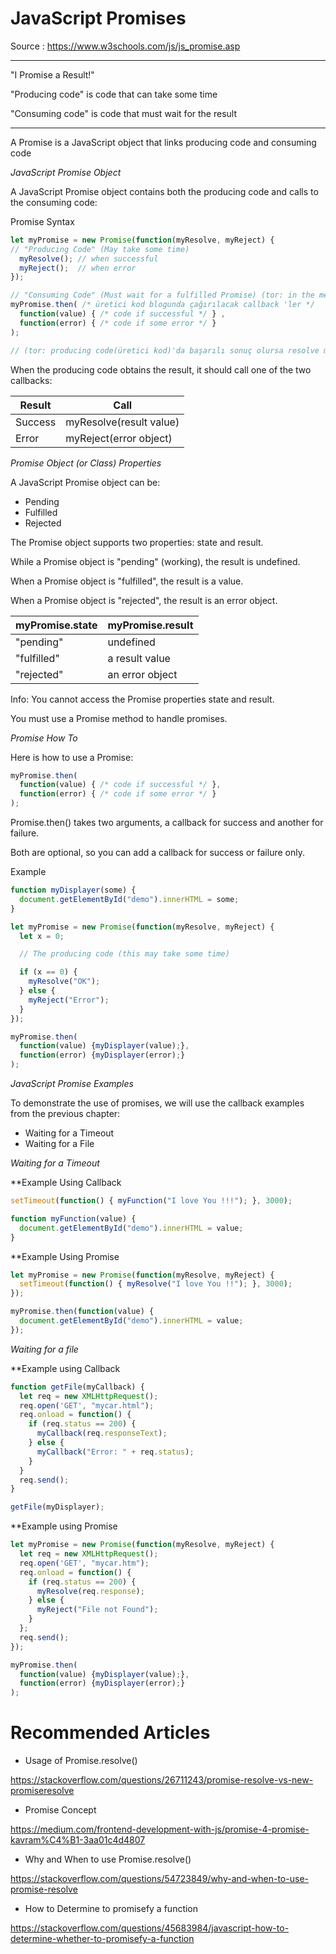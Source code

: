 
# JavaScript Promises

Source : https://www.w3schools.com/js/js_promise.asp

---

"I Promise a Result!"

"Producing code" is code that can take some time

"Consuming code" is code that must wait for the result

---

A Promise is a JavaScript object that links producing code and consuming code

*JavaScript Promise Object*

A JavaScript Promise object contains both the producing code and calls to the consuming code:

Promise Syntax

```js
let myPromise = new Promise(function(myResolve, myReject) {
// "Producing Code" (May take some time)
  myResolve(); // when successful
  myReject();  // when error
});

// "Consuming Code" (Must wait for a fulfilled Promise) (tor: in the meantime "then" method means "execute" myPromise block  )
myPromise.then( /* üretici kod blogunda çağırılacak callback 'ler */
  function(value) { /* code if successful */ } ,  
  function(error) { /* code if some error */ }
);

// (tor: producing code(üretici kod)'da başarılı sonuç olursa resolve methodunu çağırırız, fakat üretici kodda işlem başarısız olursa reject callback çağırırız.)

```

When the producing code obtains the result, it should call one of the two callbacks:

Result  | Call
--------|------------------------
Success | myResolve(result value)
Error   | myReject(error object)

*Promise Object (or Class) Properties*

A JavaScript Promise object can be:

- Pending
- Fulfilled
- Rejected

The Promise object supports two properties: state and result.

While a Promise object is "pending" (working), the result is undefined.

When a Promise object is "fulfilled", the result is a value.

When a Promise object is "rejected", the result is an error object.

myPromise.state | myPromise.result
----------------|-----------------
"pending"       | undefined
"fulfilled"     | a result value
"rejected"      | an error object

Info: You cannot access the Promise properties state and result.

You must use a Promise method to handle promises.

*Promise How To*

Here is how to use a Promise:

```js
myPromise.then(
  function(value) { /* code if successful */ },
  function(error) { /* code if some error */ }
);

```

Promise.then() takes two arguments, a callback for success and another for failure.

Both are optional, so you can add a callback for success or failure only.

Example

```js
function myDisplayer(some) {
  document.getElementById("demo").innerHTML = some;
}

let myPromise = new Promise(function(myResolve, myReject) {
  let x = 0;

  // The producing code (this may take some time)

  if (x == 0) {
    myResolve("OK");
  } else {
    myReject("Error");
  }
});

myPromise.then(
  function(value) {myDisplayer(value);},
  function(error) {myDisplayer(error);}
);

```

*JavaScript Promise Examples*

To demonstrate the use of promises, we will use the callback examples from the previous chapter:

- Waiting for a Timeout
- Waiting for a File

*Waiting for a Timeout*

**Example Using Callback

```js
setTimeout(function() { myFunction("I love You !!!"); }, 3000);

function myFunction(value) {
  document.getElementById("demo").innerHTML = value;
}

```

**Example Using Promise

```js
let myPromise = new Promise(function(myResolve, myReject) {
  setTimeout(function() { myResolve("I love You !!"); }, 3000);
});

myPromise.then(function(value) {
  document.getElementById("demo").innerHTML = value;
});

```

*Waiting for a file*

**Example using Callback

```js
function getFile(myCallback) {
  let req = new XMLHttpRequest();
  req.open('GET', "mycar.html");
  req.onload = function() {
    if (req.status == 200) {
      myCallback(req.responseText);
    } else {
      myCallback("Error: " + req.status);
    }
  }
  req.send();
}

getFile(myDisplayer);

```

**Example using Promise

```js
let myPromise = new Promise(function(myResolve, myReject) {
  let req = new XMLHttpRequest();
  req.open('GET', "mycar.htm");
  req.onload = function() {
    if (req.status == 200) {
      myResolve(req.response);
    } else {
      myReject("File not Found");
    }
  };
  req.send();
});

myPromise.then(
  function(value) {myDisplayer(value);},
  function(error) {myDisplayer(error);}
);

```

# Recommended Articles

- Usage of Promise.resolve()

https://stackoverflow.com/questions/26711243/promise-resolve-vs-new-promiseresolve


- Promise Concept

https://medium.com/frontend-development-with-js/promise-4-promise-kavram%C4%B1-3aa01c4d4807

- Why and When to use Promise.resolve()

https://stackoverflow.com/questions/54723849/why-and-when-to-use-promise-resolve

- How to Determine to promisefy a function 

https://stackoverflow.com/questions/45683984/javascript-how-to-determine-whether-to-promisefy-a-function